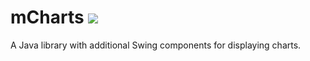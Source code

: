 mCharts <a href="http://84.201.32.134:8111/viewType.html?buildTypeId=mCharts_BuildDefault&guest=1"><img src="http://84.201.32.134:8111/app/rest/builds/buildType:(id:mCharts_BuildDefault)/statusIcon"/></a>
=======

A Java library with additional Swing components for displaying charts.

